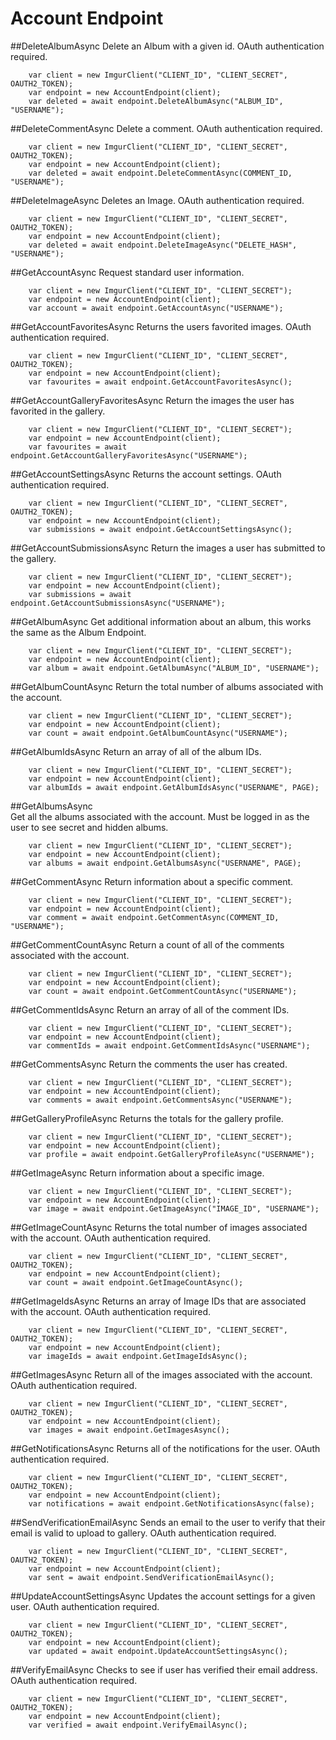 # Account Endpoint

##DeleteAlbumAsync
Delete an Album with a given id. OAuth authentication required.
			
		var client = new ImgurClient("CLIENT_ID", "CLIENT_SECRET", OAUTH2_TOKEN);
		var endpoint = new AccountEndpoint(client);
		var deleted = await endpoint.DeleteAlbumAsync("ALBUM_ID", "USERNAME");
	
##DeleteCommentAsync
Delete a comment. OAuth authentication required.

		var client = new ImgurClient("CLIENT_ID", "CLIENT_SECRET", OAUTH2_TOKEN);
		var endpoint = new AccountEndpoint(client);
		var deleted = await endpoint.DeleteCommentAsync(COMMENT_ID, "USERNAME");

##DeleteImageAsync
Deletes an Image. OAuth authentication required.

		var client = new ImgurClient("CLIENT_ID", "CLIENT_SECRET", OAUTH2_TOKEN);
		var endpoint = new AccountEndpoint(client);
		var deleted = await endpoint.DeleteImageAsync("DELETE_HASH", "USERNAME");

##GetAccountAsync
Request standard user information. 

		var client = new ImgurClient("CLIENT_ID", "CLIENT_SECRET");
		var endpoint = new AccountEndpoint(client);
		var account = await endpoint.GetAccountAsync("USERNAME");

##GetAccountFavoritesAsync
Returns the users favorited images. OAuth authentication required.

		var client = new ImgurClient("CLIENT_ID", "CLIENT_SECRET", OAUTH2_TOKEN);
		var endpoint = new AccountEndpoint(client);
		var favourites = await endpoint.GetAccountFavoritesAsync();

##GetAccountGalleryFavoritesAsync
Return the images the user has favorited in the gallery.

		var client = new ImgurClient("CLIENT_ID", "CLIENT_SECRET");
		var endpoint = new AccountEndpoint(client);
		var favourites = await endpoint.GetAccountGalleryFavoritesAsync("USERNAME");

##GetAccountSettingsAsync
Returns the account settings. 
OAuth authentication required.

		var client = new ImgurClient("CLIENT_ID", "CLIENT_SECRET", OAUTH2_TOKEN);
		var endpoint = new AccountEndpoint(client);
		var submissions = await endpoint.GetAccountSettingsAsync();

##GetAccountSubmissionsAsync
Return the images a user has submitted to the gallery.

		var client = new ImgurClient("CLIENT_ID", "CLIENT_SECRET");
		var endpoint = new AccountEndpoint(client);
		var submissions = await endpoint.GetAccountSubmissionsAsync("USERNAME");
						
##GetAlbumAsync	
Get additional information about an album, this works the same as the Album Endpoint.		
			
		var client = new ImgurClient("CLIENT_ID", "CLIENT_SECRET");
		var endpoint = new AccountEndpoint(client);
		var album = await endpoint.GetAlbumAsync("ALBUM_ID", "USERNAME");

##GetAlbumCountAsync
Return the total number of albums associated with the account.	
			
		var client = new ImgurClient("CLIENT_ID", "CLIENT_SECRET");
		var endpoint = new AccountEndpoint(client);
		var count = await endpoint.GetAlbumCountAsync("USERNAME");	
								
##GetAlbumIdsAsync
Return an array of all of the album IDs.	
			
		var client = new ImgurClient("CLIENT_ID", "CLIENT_SECRET");
		var endpoint = new AccountEndpoint(client);
		var albumIds = await endpoint.GetAlbumIdsAsync("USERNAME", PAGE);

##GetAlbumsAsync	
Get all the albums associated with the account. Must be logged in as the user to see secret and hidden albums.			
			
		var client = new ImgurClient("CLIENT_ID", "CLIENT_SECRET");
		var endpoint = new AccountEndpoint(client);
		var albums = await endpoint.GetAlbumsAsync("USERNAME", PAGE);

##GetCommentAsync
Return information about a specific comment. 

		var client = new ImgurClient("CLIENT_ID", "CLIENT_SECRET");
		var endpoint = new AccountEndpoint(client);
		var comment = await endpoint.GetCommentAsync(COMMENT_ID, "USERNAME");

##GetCommentCountAsync
Return a count of all of the comments associated with the account.

		var client = new ImgurClient("CLIENT_ID", "CLIENT_SECRET");
		var endpoint = new AccountEndpoint(client);
		var count = await endpoint.GetCommentCountAsync("USERNAME");

##GetCommentIdsAsync
Return an array of all of the comment IDs.

		var client = new ImgurClient("CLIENT_ID", "CLIENT_SECRET");
		var endpoint = new AccountEndpoint(client);
		var commentIds = await endpoint.GetCommentIdsAsync("USERNAME");

##GetCommentsAsync
Return the comments the user has created.
			
		var client = new ImgurClient("CLIENT_ID", "CLIENT_SECRET");
		var endpoint = new AccountEndpoint(client);
		var comments = await endpoint.GetCommentsAsync("USERNAME");

##GetGalleryProfileAsync
Returns the totals for the gallery profile.

		var client = new ImgurClient("CLIENT_ID", "CLIENT_SECRET");
		var endpoint = new AccountEndpoint(client);
		var profile = await endpoint.GetGalleryProfileAsync("USERNAME");

##GetImageAsync
Return information about a specific image.

		var client = new ImgurClient("CLIENT_ID", "CLIENT_SECRET");
		var endpoint = new AccountEndpoint(client);
		var image = await endpoint.GetImageAsync("IMAGE_ID", "USERNAME");

##GetImageCountAsync
Returns the total number of images associated with the account. OAuth authentication required.

		var client = new ImgurClient("CLIENT_ID", "CLIENT_SECRET", OAUTH2_TOKEN);
		var endpoint = new AccountEndpoint(client);
		var count = await endpoint.GetImageCountAsync();

##GetImageIdsAsync
Returns an array of Image IDs that are associated with the account. OAuth authentication required.

		var client = new ImgurClient("CLIENT_ID", "CLIENT_SECRET", OAUTH2_TOKEN);
		var endpoint = new AccountEndpoint(client);
		var imageIds = await endpoint.GetImageIdsAsync();
			
##GetImagesAsync
Return all of the images associated with the account. OAuth authentication required.

		var client = new ImgurClient("CLIENT_ID", "CLIENT_SECRET", OAUTH2_TOKEN);
		var endpoint = new AccountEndpoint(client);
		var images = await endpoint.GetImagesAsync();

##GetNotificationsAsync
Returns all of the notifications for the user. OAuth authentication required.

		var client = new ImgurClient("CLIENT_ID", "CLIENT_SECRET", OAUTH2_TOKEN);
		var endpoint = new AccountEndpoint(client);
		var notifications = await endpoint.GetNotificationsAsync(false);

##SendVerificationEmailAsync
Sends an email to the user to verify that their email is valid to upload to gallery. OAuth authentication required.

		var client = new ImgurClient("CLIENT_ID", "CLIENT_SECRET", OAUTH2_TOKEN);
		var endpoint = new AccountEndpoint(client);
		var sent = await endpoint.SendVerificationEmailAsync();

##UpdateAccountSettingsAsync
Updates the account settings for a given user. OAuth authentication required.

		var client = new ImgurClient("CLIENT_ID", "CLIENT_SECRET", OAUTH2_TOKEN);
		var endpoint = new AccountEndpoint(client);
		var updated = await endpoint.UpdateAccountSettingsAsync();

##VerifyEmailAsync
Checks to see if user has verified their email address. OAuth authentication required.

		var client = new ImgurClient("CLIENT_ID", "CLIENT_SECRET", OAUTH2_TOKEN);
		var endpoint = new AccountEndpoint(client);
		var verified = await endpoint.VerifyEmailAsync();